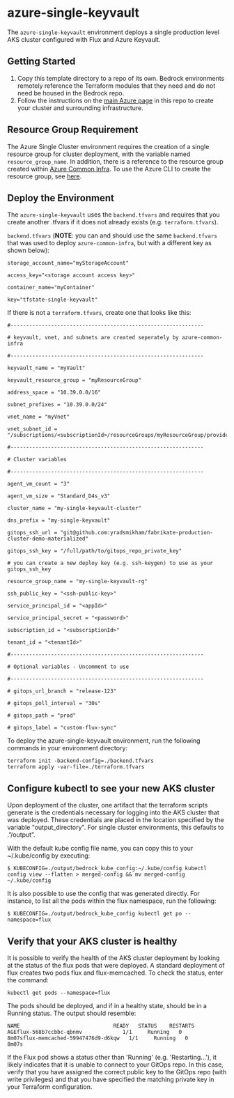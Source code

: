 # azure-single-keyvault

The `azure-single-keyvault` environment deploys a single production level AKS cluster configured with Flux and Azure Keyvault.

## Getting Started

1. Copy this template directory to a repo of its own. Bedrock environments remotely reference the Terraform modules that they need and do not need be housed in the Bedrock repo.
2. Follow the instructions on the [main Azure page](../../azure) in this repo to create your cluster and surrounding infrastructure.

## Resource Group Requirement

The Azure Single Cluster environment requires the creation of a single resource group for cluster deployment, with the variable named `resource_group_name`.  In addition, there is a reference to the resource group created within [Azure Common Infra](../azure-common-infra).  To use the Azure CLI to create the resource group, see [here](../../azure/README.md).

## Deploy the Environment

The `azure-single-keyvault` uses the `backend.tfvars` and requires that you create another .tfvars if it does not already exists (e.g. `terraform.tfvars`).

`backend.tfvars` (**NOTE**: you can and should use the same `backend.tfvars` that was used to deploy `azure-common-infra`, but with a different key as shown below):

```
storage_account_name="myStorageAccount"

access_key="<storage account access key>"

container_name="myContainer"

key="tfstate-single-keyvault"
```

If there is not a `terraform.tfvars`, create one that looks like this:

```
#--------------------------------------------------------------

# keyvault, vnet, and subnets are created seperately by azure-common-infra

#--------------------------------------------------------------

keyvault_name = "myVault"

keyvault_resource_group = "myResourceGroup"

address_space = "10.39.0.0/16"

subnet_prefixes = "10.39.0.0/24"

vnet_name = "myVnet"

vnet_subnet_id = "/subscriptions/<subscriptionId>/resourceGroups/myResourceGroup/providers/Microsoft.Network/virtualNetworks/myVnet/subnets/mySubnet"

#--------------------------------------------------------------

# Cluster variables

#--------------------------------------------------------------

agent_vm_count = "3"

agent_vm_size = "Standard_D4s_v3"

cluster_name = "my-single-keyvault-cluster"

dns_prefix = "my-single-keyvault"

gitops_ssh_url = "git@github.com:yradsmikham/fabrikate-production-cluster-demo-materialized"

gitops_ssh_key = "/full/path/to/gitops_repo_private_key"

# you can create a new deploy key (e.g. ssh-keygen) to use as your gitops_ssh_key

resource_group_name = "my-single-keyvault-rg"

ssh_public_key = "<ssh-public-key>"

service_principal_id = "<appId>"

service_principal_secret = "<password>"

subscription_id = "<subscriptionId>"

tenant_id = "<tenantId>"

#--------------------------------------------------------------

# Optional variables - Uncomment to use

#--------------------------------------------------------------

# gitops_url_branch = "release-123"

# gitops_poll_interval = "30s"

# gitops_path = "prod"

# gitops_label = "custom-flux-sync"
```

To deploy the azure-single-keyvault environment, run the following commands in your environment directory:

```
terraform init -backend-config=./backend.tfvars
terraform apply -var-file=./terraform.tfvars
```

## Configure kubectl to see your new AKS cluster

Upon deployment of the cluster, one artifact that the terraform scripts generate is the credentials necessary for logging into the AKS cluster that was deployed. These credentials are placed in the location specified by the variable "output_directory". For single cluster environments, this defaults to .”/output”.

With the default kube config file name, you can copy this to your ~/.kube/config by executing:

`$ KUBECONFIG=./output/bedrock_kube_config:~/.kube/config kubectl config view --flatten > merged-config && mv merged-config ~/.kube/config`

It is also possible to use the config that was generated directly. For instance, to list all the pods within the flux namespace, run the following:

`$ KUBECONFIG=./output/bedrock_kube_config kubectl get po --namespace=flux`

## Verify that your AKS cluster is healthy

It is possible to verify the health of the AKS cluster deployment by looking at the status of the flux pods that were deployed. A standard deployment of flux creates two pods flux and flux-memcached. To check the status, enter the command:

```
kubectl get pods --namespace=flux
```

The pods should be deployed, and if in a healthy state, should be in a Running status. The output should resemble:

```
NAME                              READY   STATUS    RESTARTS   AGEflux-568b7ccbbc-qbnmv             1/1     Running   0          8m07sflux-memcached-59947476d9-d6kqw   1/1     Running   0          8m07s
```

If the Flux pod shows a status other than 'Running' (e.g. 'Restarting...'), it likely indicates that it is unable to connect to your GitOps repo. In this case, verify that you have assigned the correct public key to the GitOps repo (with write privileges) and that you have specified the matching private key in your Terraform configuration.
